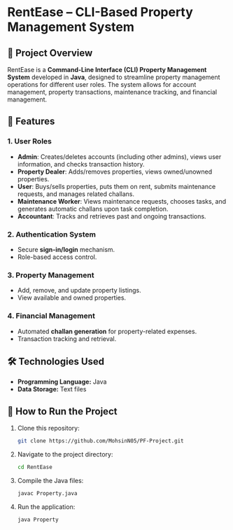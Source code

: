 # RentEase – CLI-Based Property Management System

## 📌 Project Overview
RentEase is a **Command-Line Interface (CLI) Property Management System** developed in **Java**, designed to streamline property management operations for different user roles. The system allows for account management, property transactions, maintenance tracking, and financial management.

## 🔹 Features
### **1. User Roles**
- **Admin**: Creates/deletes accounts (including other admins), views user information, and checks transaction history.
- **Property Dealer**: Adds/removes properties, views owned/unowned properties.
- **User**: Buys/sells properties, puts them on rent, submits maintenance requests, and manages related challans.
- **Maintenance Worker**: Views maintenance requests, chooses tasks, and generates automatic challans upon task completion.
- **Accountant**: Tracks and retrieves past and ongoing transactions.

### **2. Authentication System**
- Secure **sign-in/login** mechanism.
- Role-based access control.

### **3. Property Management**
- Add, remove, and update property listings.
- View available and owned properties.

### **4. Financial Management**
- Automated **challan generation** for property-related expenses.
- Transaction tracking and retrieval.

## 🛠️ Technologies Used
- **Programming Language:** Java
- **Data Storage:** Text files

## 🚀 How to Run the Project
1. Clone this repository:
   ```bash
   git clone https://github.com/MohsinN05/PF-Project.git
   ```
2. Navigate to the project directory:
   ```bash
   cd RentEase
   ```
3. Compile the Java files:
   ```bash
   javac Property.java
   ```
4. Run the application:
   ```bash
   java Property
   ```


